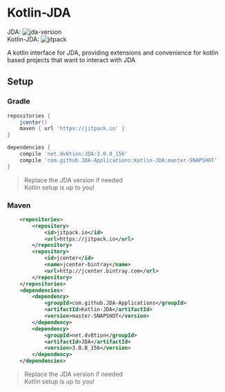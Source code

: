 # Kotlin-JDA

JDA: ![ [jda-version](https://github.com/DV8FromTheWorld/JDA) ](https://camo.githubusercontent.com/e7694321b7100c71210308a64c77851c6929aca9/68747470733a2f2f6170692e62696e747261792e636f6d2f7061636b616765732f64763866726f6d746865776f726c642f6d6176656e2f4a44412f696d616765732f646f776e6c6f61642e737667)<br>
Kotlin-JDA: ![ [jitpack](https://jitpack.io/v/JDA-Applications/Kotlin-JDA.svg) ](https://jitpack.io/#JDA-Applications/Kotlin-JDA)

A kotlin interface for JDA, providing extensions and convenience for kotlin based projects that want to interact with JDA

## Setup

### Gradle

```gradle
repositories {
    jcenter()
    maven { url 'https://jitpack.io' }
}

dependencies {
    compile 'net.dv8tion:JDA:3.0.0_156'
    compile 'com.github.JDA-Applications:Kotlin-JDA:master-SNAPSHOT'
}
```

> Replace the JDA version if needed<br>
> Kotlin setup is up to you!

### Maven

```xml
	<repositories>
		<repository>
		    <id>jitpack.io</id>
		    <url>https://jitpack.io</url>
		</repository>
		<repository>
            <id>jcenter</id>
            <name>jcenter-bintray</name>
            <url>http://jcenter.bintray.com</url>
        </repository>
	</repositories>
	<dependencies>
	    <dependency>
            <groupId>com.github.JDA-Applications</groupId>
            <artifactId>Kotlin-JDA</artifactId>
            <version>master-SNAPSHOT</version>
        </dependency>
        <dependency>
            <groupId>net.dv8tion</groupId>
            <artifactId>JDA</artifactId>
            <version>3.0.0_156</version>
        </dependency>
    </dependencies>
```

> Replace the JDA version if needed<br>
> Kotlin setup is up to you!
